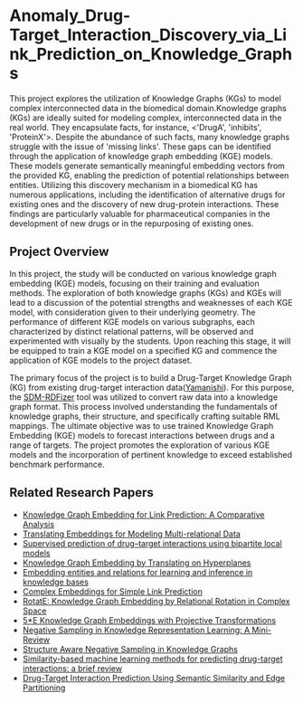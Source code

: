 # Anomaly_Drug-Target_Interaction_Discovery_via_Link_Prediction_on_Knowledge_Graphs

This project explores the utilization of Knowledge Graphs (KGs) to model complex interconnected data in the biomedical domain.Knowledge graphs (KGs) are ideally suited for modeling complex, interconnected data in the real world. They encapsulate facts, for instance, <'DrugA', 'inhibits', 'ProteinX'>. Despite the abundance of such facts, many knowledge graphs struggle with the issue of 'missing links'. These gaps can be identified through the application of knowledge graph embedding (KGE) models. These models generate semantically meaningful embedding vectors from the provided KG, enabling the prediction of potential relationships between entities. Utilizing this discovery mechanism in a biomedical KG has numerous applications, including the identification of alternative drugs for existing ones and the discovery of new drug-protein interactions. These findings are particularly valuable for pharmaceutical companies in the development of new drugs or in the repurposing of existing ones.

## Project Overview

In this project, the study will be conducted on various knowledge graph embedding (KGE) models, focusing on their training and evaluation methods. The exploration of both knowledge graphs (KGs) and KGEs will lead to a discussion of the potential strengths and weaknesses of each KGE model, with consideration given to their underlying geometry. The performance of different KGE models on various subgraphs, each characterized by distinct relational patterns, will be observed and experimented with visually by the students. Upon reaching this stage, it will be equipped to train a KGE model on a specified KG and commence the application of KGE models to the project dataset.

The primary focus of the project is to build a Drug-Target Knowledge Graph (KG) from existing drug-target interaction data([Yamanishi](http://web.kuicr.kyoto-u.ac.jp/supp/yoshi/drugtarget/)). For this purpose, the [SDM-RDFizer](https://github.com/SDM-TIB/SDM-RDFizer) tool was utilized to convert raw data into a knowledge graph format. This process involved understanding the fundamentals of knowledge graphs, their structure, and specifically crafting suitable RML mappings. The ultimate objective was to use trained Knowledge Graph Embedding (KGE) models to forecast interactions between drugs and a range of targets. The project promotes the exploration of various KGE models and the incorporation of pertinent knowledge to exceed established benchmark performance.

## Related Research Papers

- [Knowledge Graph Embedding for Link Prediction: A Comparative Analysis](https://arxiv.org/abs/2002.00819)
- [Translating Embeddings for Modeling Multi-relational Data](https://proceedings.neurips.cc/paper/2013/hash/1cecc7a77928ca8133fa24680a88d2f9-Abstract.html)
- [Supervised prediction of drug–target interactions using bipartite local models](https://academic.oup.com/bioinformatics/article/25/18/2397/197654?login=true)
- [Knowledge Graph Embedding by Translating on Hyperplanes](https://ojs.aaai.org/index.php/AAAI/article/view/8870)
- [Embedding entities and relations for learning and inference in knowledge bases](https://arxiv.org/abs/1412.6575)
- [Complex Embeddings for Simple Link Prediction](https://arxiv.org/abs/1606.06357)
- [RotatE: Knowledge Graph Embedding by Relational Rotation in Complex Space](https://arxiv.org/abs/1902.10197)
- [5*E Knowledge Graph Embeddings with Projective Transformations](https://arxiv.org/abs/2006.04986)
- [Negative Sampling in Knowledge Representation Learning: A Mini-Review](https://aircconline.com/csit/abstract/v10n15/csit101519.html)
- [Structure Aware Negative Sampling in Knowledge Graphs](https://arxiv.org/abs/2009.11355)
- [Similarity-based machine learning methods for predicting drug-target interactions: a brief review](https://academic.oup.com/bib/article/15/5/734/2422306?login=true)
- [Drug-Target Interaction Prediction Using Semantic Similarity and Edge Partitioning](https://link.springer.com/chapter/10.1007/978-3-319-11964-9_9)

